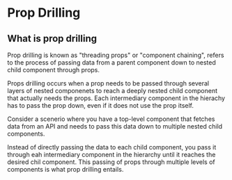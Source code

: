 # Prop Drilling

## What is prop drilling
Prop drilling is known as "threading props" or "component chaining", refers to the process of passing data from a parent component down to nested child component through props.

Props drilling occurs when a prop needs to be passed through several layers of nested componenets to reach a deeply nested child component that actually needs the props. Each intermediary component in the hierachy has to pass the prop down, even if it does not use the prop itself.

Consider a scenerio where you have a top-level component that fetches data from an API and needs to pass this data down to multiple nested child components.

Instead of directly passing the data to each child component, you pass it through eah intermediary component in the hierarchy until it reaches the desired chil component. This passing of props through multiple levels of components is what prop drilling entails.

